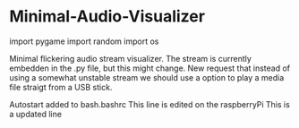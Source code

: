 # Minimal-Audio-Visualizer  
import pygame
import random
import os

Minimal flickering audio stream visualizer.
The stream is currently embedden in the .py file, but this might change. 
New request that instead of using a somewhat unstable stream we should use a option to play a media file straigt from a USB stick. 

Autostart added to bash.bashrc
This line is edited on the raspberryPi
This is a updated line

